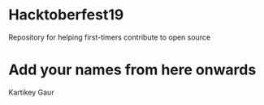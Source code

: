 # Hacktoberfest19
Repository for helping first-timers contribute to open source

# Add your names from here onwards

Kartikey Gaur
